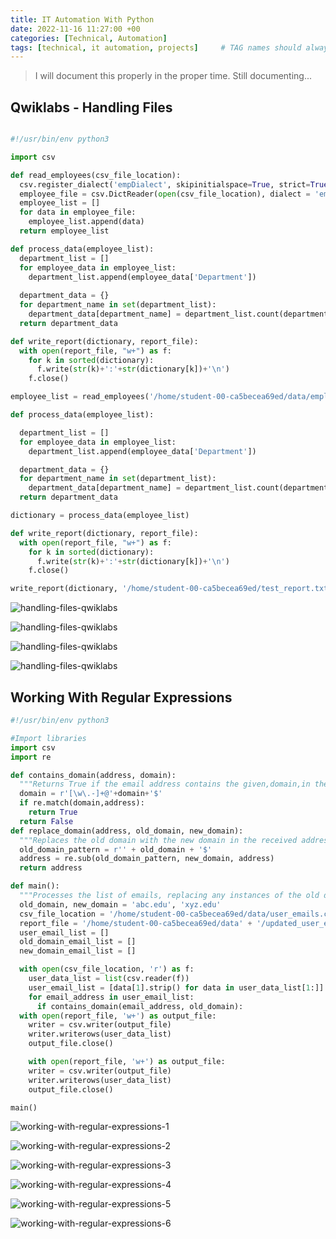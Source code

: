 ```yaml
---
title: IT Automation With Python
date: 2022-11-16 11:27:00 +00
categories: [Technical, Automation]
tags: [technical, it automation, projects]     # TAG names should always be lowercase
---
```

> I will document this properly in the proper time. Still documenting...

## Qwiklabs - Handling Files

```python

#!/usr/bin/env python3

import csv

def read_employees(csv_file_location):
  csv.register_dialect('empDialect', skipinitialspace=True, strict=True)
  employee_file = csv.DictReader(open(csv_file_location), dialect = 'empDialect')
  employee_list = []
  for data in employee_file:
    employee_list.append(data)
  return employee_list

def process_data(employee_list):
  department_list = []
  for employee_data in employee_list:
    department_list.append(employee_data['Department'])
  
  department_data = {}
  for department_name in set(department_list):
    department_data[department_name] = department_list.count(department_name)
  return department_data

def write_report(dictionary, report_file):
  with open(report_file, "w+") as f:
    for k in sorted(dictionary):
      f.write(str(k)+':'+str(dictionary[k])+'\n')
    f.close()

employee_list = read_employees('/home/student-00-ca5becea69ed/data/employees.csv')

def process_data(employee_list):

  department_list = []
  for employee_data in employee_list:
    department_list.append(employee_data['Department'])

  department_data = {}
  for department_name in set(department_list):
    department_data[department_name] = department_list.count(department_name)
  return department_data

dictionary = process_data(employee_list)

def write_report(dictionary, report_file):
  with open(report_file, "w+") as f:
    for k in sorted(dictionary):
      f.write(str(k)+':'+str(dictionary[k])+'\n')
    f.close()

write_report(dictionary, '/home/student-00-ca5becea69ed/test_report.txt')
```

![handling-files-qwiklabs](/assets/img/handling-files-qwiklabs.png)

![handling-files-qwiklabs](/assets/img/handling-files-qwiklabs-1.png)

![handling-files-qwiklabs](/assets/img/handling-files-qwiklabs-2.png)

![handling-files-qwiklabs](/assets/img/handling-files-qwiklabs-3.png)

## Working With Regular Expressions

```python
#!/usr/bin/env python3

#Import libraries
import csv
import re

def contains_domain(address, domain):
  """Returns True if the email address contains the given,domain,in the domain position, false if not."""
  domain = r'[\w\.-]+@'+domain+'$'
  if re.match(domain,address):
    return True
  return False
def replace_domain(address, old_domain, new_domain):
  """Replaces the old domain with the new domain in the received address."""
  old_domain_pattern = r'' + old_domain + '$'
  address = re.sub(old_domain_pattern, new_domain, address)
  return address

def main():
  """Processes the list of emails, replacing any instances of the old domain with the new domain."""
  old_domain, new_domain = 'abc.edu', 'xyz.edu'
  csv_file_location = '/home/student-00-ca5becea69ed/data/user_emails.csv'
  report_file = '/home/student-00-ca5becea69ed/data' + '/updated_user_emails.csv'
  user_email_list = []
  old_domain_email_list = []
  new_domain_email_list = []

  with open(csv_file_location, 'r') as f:
    user_data_list = list(csv.reader(f))
    user_email_list = [data[1].strip() for data in user_data_list[1:]]
    for email_address in user_email_list:
      if contains_domain(email_address, old_domain):
  with open(report_file, 'w+') as output_file:
    writer = csv.writer(output_file)
    writer.writerows(user_data_list)
    output_file.close()

    with open(report_file, 'w+') as output_file:
    writer = csv.writer(output_file)
    writer.writerows(user_data_list)
    output_file.close()

main()
```
![working-with-regular-expressions-1](/assets/img/working-with-regular-expressions-1.png)

![working-with-regular-expressions-2](/assets/img/working-with-regular-expressions-2.png)

![working-with-regular-expressions-3](/assets/img/working-with-regular-expressions-3.png)

![working-with-regular-expressions-4](/assets/img/working-with-regular-expressions-4.png)

![working-with-regular-expressions-5](/assets/img/working-with-regular-expressions-5.png)

![working-with-regular-expressions-6](/assets/img/working-with-regular-expressions-6.png)
